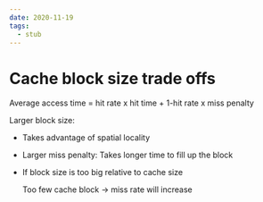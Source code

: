 ```yaml
---
date: 2020-11-19
tags: 
  - stub
---
```


# Cache block size trade offs

Average access time = hit rate x hit time + 1-hit rate x miss penalty

Larger block size:

- Takes advantage of spatial locality

- Larger miss penalty: Takes longer time to fill up the block

- If block size is too big relative to cache size

  Too few cache block -> miss rate will increase
